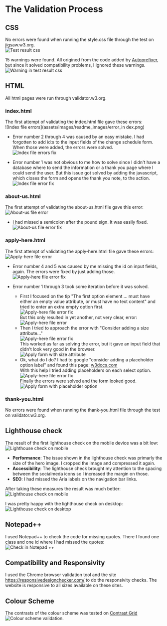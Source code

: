 # The Validation Process
## CSS
No errors were found when running the style.css file through the test on jigsaw.w3.org.  
![Test result css](assets/images/readme_images/no_error_css.png)  

15 warnings were found. All origined from the code added by [Autoprefixer](https://autoprefixer.github.io/), but since it solved compatibility problems, I ignored these warnings.  
![Warning in test result css](assets/images/readme_images/warnings_css.png)  

## HTML
All html pages were run through validator.w3.org.
### index.html
The first attempt of validating the index.html file gave these errors:  
![Index file errors](assets/images/readme_images/error_in
dex.png)  
- Error number 2 through 4 was caused by an easy mistake. I had forgotten to add id:s to the input fields of the change schedule form.
When those were added, the errors were solved.  
![Index file errors fix](assets/images/readme_images/error_index_fix.png)  
  
- Error number 1 was not obvious to me how to solve since I didn't have a database where to send the information or a thank you page where I could send the user. But this issue got solved by adding the javascript, which closes the form and opens the thank you note, to the action.  
![Index file error fix](assets/images/readme_images/error_index_fix_2.png)

### about-us.html
The first attempt of validating the about-us.html file gave this error:  
![About-us file error](assets/images/readme_images/error_about.png)
- I had missed a semicolon after the pound sign. It was easily fixed.  
![About-us file error fix](assets/images/readme_images/error_about_fix.png)

### apply-here.html
The first attempt of validating the apply-here.html file gave these errors:  
![Apply-here file error](assets/images/readme_images/error_apply.png)  
- Error number 4 and 5 was caused by me missing the id on input fields, again. The errors were fixed by just adding those.  
![Apply-here file error fix](assets/images/readme_images/error_apply_fix.png)  

- Error number 1 through 3 took some iteration before it was solved.
  - First I focused on the tip "The first option element ... must have either an empty value attribute, or must have no text content" and tried to enter an extra empty option first.  
  ![Apply-here file error fix](assets/images/readme_images/error_apply_fix_2.png)  
  But this only resulted in yet another, not very clear, error:  
  ![Apply-here file error](assets/images/readme_images/error_apply_2.png)
  - Then I tried to approach the error with "Consider adding a size attribute..."  
  ![Apply-here file error fix](assets/images/readme_images/error_apply_fix_3.png)  
  This worked as far as solving the error, but it gave an input field that didn't look very good in the browser.  
  ![Apply form with size attribute](assets/images/readme_images/apply_form_w_size_attr.png)
  - Ok, what do I do? I had to google "consider adding a placeholder option label" and found this page: [w3docs.com](https://www.w3docs.com/snippets/css/how-to-create-a-placeholder-for-an-html5-select-box-by-using-only-html-and-css.html)  
  With this help I tried adding placeholders on each select option.  
  ![Apply-here file error fix](assets/images/readme_images/error_apply_fix_4.png)  
  Finally the errors were solved and the form looked good.  
  ![Apply form with placeholder option](assets/images/readme_images/apply_form_w_placeholder.png)  

### thank-you.html
No errors were found when running the thank-you.html file through the test on validator.w3.org.

## Lighthouse check
The result of the first lighthouse check on the mobile device was a bit low:  
![Lighthouse check on mobile](assets/images/readme_images/lighthouse_mobile.png)  
- __Performance__: The issue shown in the lighthouse check was primarly the size of the hero image. I cropped the image and compressed it again.  
- __Accessibility__: The lighthouse check brought my attention to the spacing between the socialmeda icons so I increased the margin on those.
- __SEO__: I had missed the Aria labels on the navigation bar links.  

After taking these measures the result was much better:  
![Lighthouse check on mobile](assets/images/readme_images/lighthouse_mobile_2.png)

I was pretty happy with the lighthouse check on desktop:  
![Lighthouse check on desktop](assets/images/readme_images/lighthouse_desktop.png) 

## Notepad++
I used Notepad++ to check the code for missing quotes. There I found one class and one id where I had missed the quotes:  
![Check in Notepad ++](assets/images/readme_images/check_notepad.png)

## Compatibility and Responsivity
I used the Chrome browser validation tool and the site https://responsivedesignchecker.com/ to do the responsivity checks.
The website is responsive to all sizes available on these sites.  

## Colour Scheme
The contrasts of the colour scheme was tested on [Contrast Grid](https://contrast-grid.eightshapes.com/?version=1.1.0&background-colors=&foreground-colors=%23FFFFFF%2C%20White%0D%0A984152%2C%20logo%20and%20button%0D%0Ac2b2b4%2C%20post-it%0D%0A465c69%0D%0A001414%2C%20text%0D%0Ac5fffd%2C%20%0D%0A%23e4e4e2%2C%20header%20footer&es-color-form__tile-size=compact&es-color-form__show-contrast=aaa&es-color-form__show-contrast=aa&es-color-form__show-contrast=aa18&es-color-form__show-contrast=dnp)  
![Colour scheme validation](assets/images/readme_images/color_scheme.png).